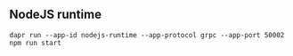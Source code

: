 ## NodeJS runtime

```
dapr run --app-id nodejs-runtime --app-protocol grpc --app-port 50002 npm run start
```